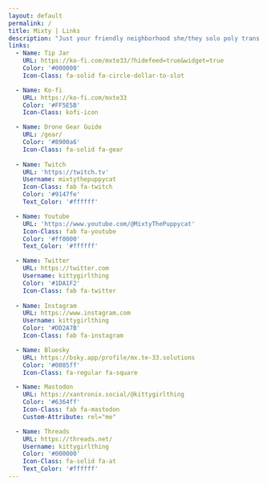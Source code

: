 ```yaml
---
layout: default
permalink: /
title: Mixty | Links
description: "Just your friendly neighborhood she/they solo poly trans femme ⬡-Drone #8377 gamer puppycat girl switch who loves run on sentences"
links:
  - Name: Tip Jar
    URL: https://ko-fi.com/mxte33/?hidefeed=true&widget=true
    Color: '#000000'
    Icon-Class: fa-solid fa-circle-dollar-to-slot

  - Name: Ko-fi
    URL: https://ko-fi.com/mxte33
    Color: '#FF5E5B'
    Icon-Class: kofi-icon

  - Name: Drone Gear Guide
    URL: /gear/
    Color: '#8900a6'
    Icon-Class: fa-solid fa-gear
    
  - Name: Twitch
    URL: 'https://twitch.tv'
    Username: mixtythepuppycat
    Icon-Class: fab fa-twitch
    Color: '#9147fe'
    Text_Color: '#ffffff'

  - Name: Youtube
    URL: 'https://www.youtube.com/@MixtyThePuppycat'
    Icon-Class: fab fa-youtube
    Color: '#ff0000'
    Text_Color: '#ffffff'

  - Name: Twitter
    URL: https://twitter.com
    Username: kittygirlthing
    Color: '#1DA1F2'
    Icon-Class: fab fa-twitter
    
  - Name: Instagram
    URL: https://www.instagram.com
    Username: kittygirlthing
    Color: '#DD2A7B'
    Icon-Class: fab fa-instagram

  - Name: Bluesky
    URL: https://bsky.app/profile/mx.te-33.solutions
    Color: '#0085ff'
    Icon-Class: fa-regular fa-square

  - Name: Mastodon
    URL: https://xantronix.social/@kittygirlthing
    Color: '#6364ff'
    Icon-Class: fab fa-mastodon
    Custom-Attribute: rel="me"

  - Name: Threads
    URL: https://threads.net/
    Username: kittygirlthing
    Color: '#000000'
    Icon-Class: fa-solid fa-at
    Text_Color: '#ffffff'
---
```

